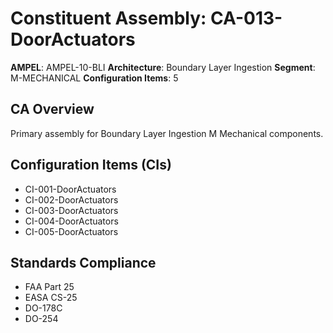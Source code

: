 # Constituent Assembly: CA-013-DoorActuators

**AMPEL**: AMPEL-10-BLI
**Architecture**: Boundary Layer Ingestion
**Segment**: M-MECHANICAL
**Configuration Items**: 5

## CA Overview
Primary assembly for Boundary Layer Ingestion M Mechanical components.

## Configuration Items (CIs)
- CI-001-DoorActuators
- CI-002-DoorActuators
- CI-003-DoorActuators
- CI-004-DoorActuators
- CI-005-DoorActuators

## Standards Compliance
- FAA Part 25
- EASA CS-25
- DO-178C
- DO-254
